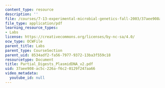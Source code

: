 ```yaml
---
content_type: resource
description: ''
file: /courses/7-13-experimental-microbial-genetics-fall-2003/37aee908ac5c226af6c20129f247aa66_Partial_Digests_PlasmidDNA_v2.pdf
file_type: application/pdf
learning_resource_types:
- Labs
license: https://creativecommons.org/licenses/by-nc-sa/4.0/
ocw_type: OCWFile
parent_title: Labs
parent_type: CourseSection
parent_uid: 8534adf2-fa56-7977-9372-13ba3f559c18
resourcetype: Document
title: Partial_Digests_PlasmidDNA_v2.pdf
uid: 37aee908-ac5c-226a-f6c2-0129f247aa66
video_metadata:
  youtube_id: null
---
```

